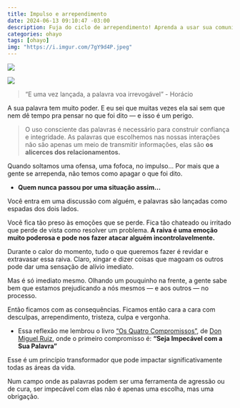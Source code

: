 ```yaml
---
title: Impulso e arrependimento
date: 2024-06-13 09:10:47 -03:00
description: Fuja do ciclo de arrependimento! Aprenda a usar sua comunicação com consciência, construindo relacionamentos sólidos e confiáveis.
categories: ohayo
tags: [ohayo]
img: "https://i.imgur.com/7gY9d4P.jpeg"
---
```

![](https://cdn.jsdelivr.net/gh/geanramos/files/img/rising-tag.png)

![](https://i.imgur.com/7gY9d4P.jpeg)

> “E uma vez lançada, a palavra voa irrevogável” - Horácio

A sua palavra tem muito poder. E eu sei que muitas vezes ela sai sem que nem dê tempo pra pensar no que foi dito — e isso é um perigo.

> O uso consciente das palavras é necessário para construir confiança e integridade. As palavras que escolhemos nas nossas interações não são apenas um meio de transmitir informações, elas são  **os alicerces dos relacionamentos.**

Quando soltamos uma ofensa, uma fofoca, no impulso… Por mais que a gente se arrependa, não temos como apagar o que foi dito.

-   **Quem nunca passou por uma situação assim…**  

Você entra em uma discussão com alguém, e palavras são lançadas como espadas dos dois lados.
    

Você fica tão preso às emoções que se perde. Fica tão chateado ou irritado que perde de vista como resolver um problema.  **A raiva é uma emoção muito poderosa e pode nos fazer atacar alguém incontrolavelmente.**

Durante o calor do momento, tudo o que queremos fazer é revidar e extravasar essa raiva. Claro, xingar e dizer coisas que magoam os outros pode dar uma sensação de alívio imediato.

Mas é só imediato mesmo. Olhando um pouquinho na frente, a gente sabe bem que estamos prejudicando a nós mesmos — e aos outros — no processo.

Então ficamos com as consequências. Ficamos então cara a cara com desculpas, arrependimento, tristeza, culpa e vergonha.

-   Essa reflexão me lembrou o  livro [ “Os Quatro Compromissos”](https://amzn.to/4cjEZJ7), de [Don Miguel Ruiz](https://amzn.to/3yYqiwJ), onde o primeiro compromisso é:  **“Seja Impecável com a Sua Palavra”**
    

Esse é um princípio transformador que pode impactar significativamente todas as áreas da vida. 

Num campo onde as palavras podem ser uma ferramenta de agressão ou de cura, ser impecável com elas não é apenas uma escolha, mas uma obrigação.